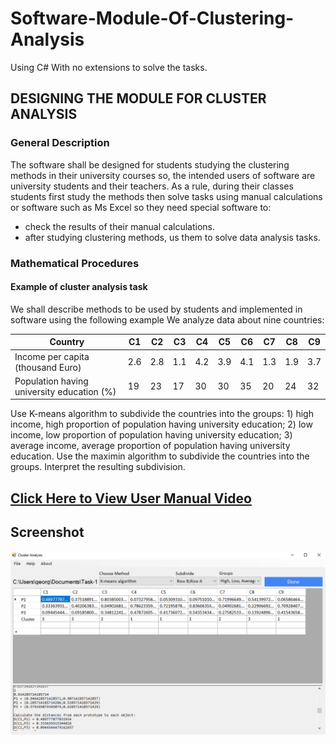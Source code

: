 # Software-Module-Of-Clustering-Analysis
Using C# With no extensions to solve the tasks.
## DESIGNING THE MODULE FOR CLUSTER ANALYSIS
### General Description
The software shall be designed for students studying the clustering methods in their university courses so, the intended users of software are university students and their teachers.
As a rule, during their classes students first study the methods then solve tasks using manual calculations or software such as Ms Excel so they need special software to:
-	check the results of their manual calculations.
-	after studying clustering methods, us them to solve data analysis tasks.

### Mathematical Procedures

#### Example of cluster analysis task
We shall describe methods to be used by students and implemented in software using the following example
We analyze data about nine countries:

| Country                                  | C1  | C2  | C3  |  C4  |  C5 |  C6 | C7  | C8  | C9  |
| ---                                      | --- | --- | --- | ---  | --- | --- | --- | --- | --- |
|Income per capita (thousand Euro)         | 2.6 | 2.8 | 1.1 |	4.2 |	3.9 |	4.1 |	1.3	| 1.9	| 3.7 |
|Population having university education (%)| 19  | 23  | 17  |  30  |	 30 |  35	| 20  | 24	| 32  |

Use K-means algorithm to subdivide the countries into the groups: 1) high income, high proportion of population having university education; 2) low income, low proportion of population having university education; 3) average income, average proportion of population having university education.
Use the maximin algorithm to subdivide the countries into the groups. Interpret the resulting subdivision.

## [Click Here to View User Manual Video](https://github.com/GeorgeT01/Software-Module-Of-Clustering-Analysis/blob/master/2020-06-29%2020-00-29.mkv)
## Screenshot
![alt text](https://raw.githubusercontent.com/GeorgeT01/Software-Module-Of-Clustering-Analysis/master/Screenshot.png)
